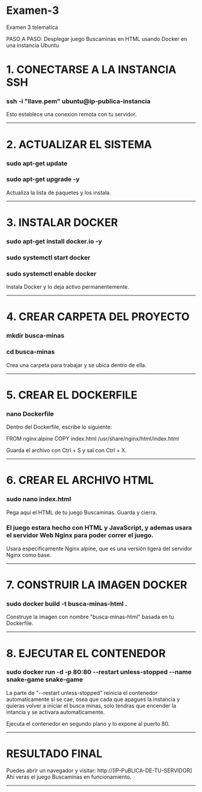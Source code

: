 # Examen-3
Examen 3 telematica 

PASO A PASO: Desplegar juego Buscaminas en HTML usando Docker en una instancia Ubuntu

# 1. CONECTARSE A LA INSTANCIA SSH

### ssh -i "llave.pem" ubuntu@ip-publica-instancia

Esto establece una conexion remota con tu servidor.

--------------------------------

# 2. ACTUALIZAR EL SISTEMA

### sudo apt-get update
### sudo apt-get upgrade -y

Actualiza la lista de paquetes y los instala.

------------------------

# 3. INSTALAR DOCKER

### sudo apt-get install docker.io -y
### sudo systemctl start docker
### sudo systemctl enable docker

Instala Docker y lo deja activo permanentemente.

------------------

# 4. CREAR CARPETA DEL PROYECTO

### mkdir busca-minas
### cd busca-minas

Crea una carpeta para trabajar y se ubica dentro de ella.

-----------------------------

# 5. CREAR EL DOCKERFILE

### nano Dockerfile

Dentro del Dockerfile, escribe lo siguiente:

FROM nginx:alpine
COPY index.html /usr/share/nginx/html/index.html

Guarda el archivo con Ctrl + S y sal con Ctrl + X.

----------------------

# 6. CREAR EL ARCHIVO HTML

### sudo nano index.html

Pega aqui el HTML de tu juego Buscaminas. Guarda y cierra.

### El juego estara hecho con HTML y JavaScript, y ademas usara el servidor Web Nginx para poder correr el juego.
Usara especificamente Nginx alpine, que es una versión ligera del servidor Nginx como base.

------------------------

# 7. CONSTRUIR LA IMAGEN DOCKER

### sudo docker build -t busca-minas-html .

Construye la imagen con nombre "busca-minas-html" basada en tu Dockerfile.

-----------------------------

# 8. EJECUTAR EL CONTENEDOR

### sudo docker run -d -p 80:80 --restart unless-stopped --name snake-game snake-game

La parte de "--restart unless-stopped" reinicia el contenedor automaticamente si se cae,
osea que cada que apagues la instancia y quieras volver a iniciar el busca minas, solo tendras que encender la intancia y se activara automaticamente.

Ejecuta el contenedor en segundo plano y lo expone al puerto 80.

-------------------------

# RESULTADO FINAL

Puedes abrir un navegador y visitar: http://[IP-PuBLICA-DE-TU-SERVIDOR]
Ahi veras el juego Buscaminas en funcionamiento.

---------------

